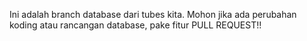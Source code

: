 Ini adalah branch database dari tubes kita. Mohon jika ada perubahan koding atau rancangan database, pake fitur PULL REQUEST!!

